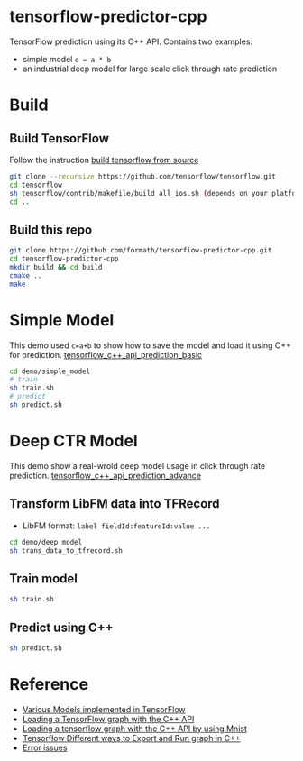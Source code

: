 # tensorflow-predictor-cpp
TensorFlow prediction using its C++ API.
Contains two examples:
* simple model `c = a * b`
* an industrial deep model for large scale click through rate prediction

# Build

## Build TensorFlow
Follow the instruction [build tensorflow from source](https://github.com/tensorflow/tensorflow/tree/master/tensorflow/contrib/makefile)
```bash
git clone --recursive https://github.com/tensorflow/tensorflow.git
cd tensorflow
sh tensorflow/contrib/makefile/build_all_ios.sh (depends on your platform)
cd ..
```

## Build this repo
```bash
git clone https://github.com/formath/tensorflow-predictor-cpp.git
cd tensorflow-predictor-cpp
mkdir build && cd build
cmake ..
make
```

# Simple Model
This demo used `c=a+b` to show how to save the model and load it using C++ for prediction. [tensorflow_c++_api_prediction_basic](http://mathmach.com/2017/10/09/tensorflow_c++_api_prediction_basic/)
```bash
cd demo/simple_model
# train
sh train.sh
# predict
sh predict.sh
```

# Deep CTR Model
This demo show a real-wrold deep model usage in click through rate prediction. [tensorflow_c++_api_prediction_advance](http://mathmach.com/2017/10/11/tensorflow_c++_api_prediction_advance/)

## Transform LibFM data into TFRecord
* LibFM format: `label fieldId:featureId:value ...`
```bash
cd demo/deep_model
sh trans_data_to_tfrecord.sh
```

## Train model
```bash
sh train.sh
```

## Predict using C++
```bash
sh predict.sh
```

# Reference
* [Various Models implemented in TensorFlow](https://github.com/formath/tensorflow-models)
* [Loading a TensorFlow graph with the C++ API](https://medium.com/jim-fleming/loading-a-tensorflow-graph-with-the-c-api-4caaff88463f)
* [Loading a tensorflow graph with the C++ API by using Mnist](http://jackytung8085.blogspot.jp/2016/06/loading-tensorflow-graph-with-c-api-by.html)
* [Tensorflow Different ways to Export and Run graph in C++](https://stackoverflow.com/questions/35508866/tensorflow-different-ways-to-export-and-run-graph-in-c/43639305#43639305)
* [Error issues](https://github.com/tensorflow/tensorflow/issues/3308)

